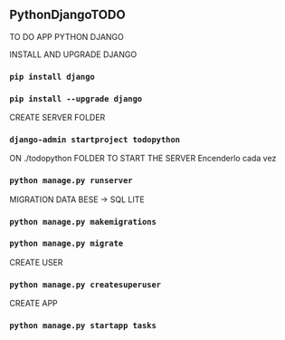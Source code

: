 ## PythonDjangoTODO
TO DO APP PYTHON DJANGO

INSTALL AND UPGRADE DJANGO
### `pip install django`

### `pip install --upgrade django`

CREATE SERVER FOLDER 

### `django-admin startproject todopython`

ON ./todopython FOLDER TO START THE SERVER
Encenderlo cada vez

### `python manage.py runserver`

MIGRATION DATA BESE -> SQL LITE

### `python manage.py makemigrations`
### `python manage.py migrate`

CREATE USER

### `python manage.py createsuperuser`

CREATE APP

### `python manage.py startapp tasks`